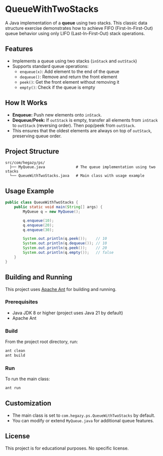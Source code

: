 # QueueWithTwoStacks

A Java implementation of a **queue** using two stacks. This classic data structure exercise demonstrates how to achieve FIFO (First-In-First-Out) queue behavior using only LIFO (Last-In-First-Out) stack operations.

## Features

- Implements a queue using two stacks (`inStack` and `outStack`)
- Supports standard queue operations:
  - `enqueue(x)`: Add element to the end of the queue
  - `dequeue()`: Remove and return the front element
  - `peek()`: Get the front element without removing it
  - `empty()`: Check if the queue is empty

## How It Works

- **Enqueue:** Push new elements onto `inStack`.
- **Dequeue/Peek:** If `outStack` is empty, transfer all elements from `inStack` to `outStack` (reversing order). Then pop/peek from `outStack`.
- This ensures that the oldest elements are always on top of `outStack`, preserving queue order.

## Project Structure

```
src/com/hegazy/ps/
  ├── MyQueue.java              # The queue implementation using two stacks
  └── QueueWithTwoStacks.java   # Main class with usage example
```

## Usage Example

```java
public class QueueWithTwoStacks {
    public static void main(String[] args) {
        MyQueue q = new MyQueue();

        q.enqueue(10);
        q.enqueue(20);
        q.enqueue(30);

        System.out.println(q.peek());    // 10
        System.out.println(q.dequeue()); // 10
        System.out.println(q.peek());    // 20
        System.out.println(q.empty());   // false
    }
}
```

## Building and Running

This project uses [Apache Ant](https://ant.apache.org/) for building and running.

### Prerequisites

- Java JDK 8 or higher (project uses Java 21 by default)
- Apache Ant

### Build

From the project root directory, run:

```bash
ant clean
ant build
```

### Run

To run the main class:

```bash
ant run
```

## Customization

- The main class is set to `com.hegazy.ps.QueueWithTwoStacks` by default.
- You can modify or extend `MyQueue.java` for additional queue features.

## License

This project is for educational purposes. No specific license. 